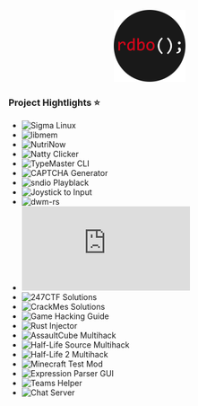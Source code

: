 <p align="center">
  <a href="https://rdbo.github.io"><img src="https://github.com/rdbo/rdbo/blob/master/rdbo.png"/></a>
</p>

### Project Hightlights ⭐

- ![Sigma Linux](https://github.com/rdbo/sigma-linux)
- ![libmem](https://github.com/rdbo/libmem)
- ![NutriNow](https://github.com/rdbo/nutrinow)
- ![Natty Clicker](https://github.com/rdbo/natty-clicker)
- ![TypeMaster CLI](https://github.com/rdbo/typemaster-cli)
- ![CAPTCHA Generator](https://github.com/rdbo/captcha-test)
- ![sndio Playblack](https://github.com/rdbo/sndio-playback)
- ![Joystick to Input](https://github.com/rdbo/joy2input)
- ![dwm-rs](https://github.com/rdbo/dwm-rs)
- ![multiscanner.py](https://github.com/rdbo/multiscanner.py)
- ![247CTF Solutions](https://github.com/rdbo/247CTF)
- ![CrackMes Solutions](https://github.com/rdbo/crackmes)
- ![Game Hacking Guide](https://github.com/rdbo/game-hacking-guide)
- ![Rust Injector](https://github.com/rdbo/rust-injector)
- ![AssaultCube Multihack](https://github.com/rdbo/AssaultCube-Multihack)
- ![Half-Life Source Multihack](https://github.com/rdbo/Half-Life-Source-Multihack)
- ![Half-Life 2 Multihack](https://github.com/rdbo/Half-Life-2-Multihack)
- ![Minecraft Test Mod](https://github.com/rdbo/minecraft-forge-test)
- ![Expression Parser GUI](https://github.com/rdbo/ExpressionParser-GUI)
- ![Teams Helper](https://github.com/rdbo/teams-helper)
- ![Chat Server](https://github.com/rdbo/chat-server)
